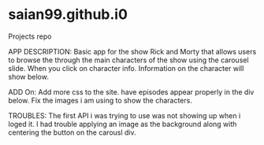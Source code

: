 # saian99.github.i0
Projects repo

APP DESCRIPTION: 
  Basic app for the show Rick and Morty that allows users to browse the through the main characters of the show using the carousel slide. When you click on character info. Information on the character will show below.
  
  ADD On:
    Add more css to the site. have episodes appear properly in the div below. Fix the images i am using to show the characters.
    
  TROUBLES:
    The first API i was trying to use was not showing up when i loged it. I had trouble applying an image as the background along with centering the button on the carousl div.
